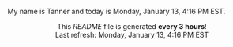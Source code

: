 My name is Tanner and today is Monday, January 13, 4:16 PM EST.

<p align="center">This <i>README</i> file is generated <b>every 3 hours</b>!</br>Last refresh: Monday, January 13, 4:16 PM EST<br /></p>

